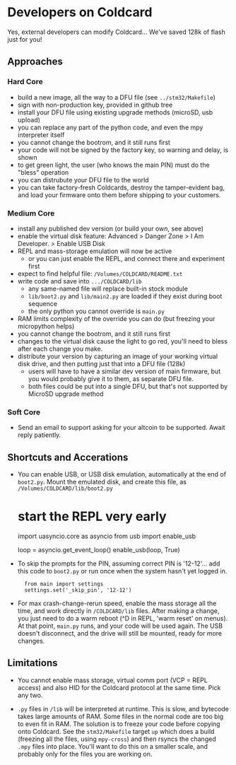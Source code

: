 # Developers on Coldcard

Yes, external developers can modify Coldcard... We've saved 128k of flash just for you!

## Approaches

### Hard Core

- build a new image, all the way to a DFU file (see `../stm32/Makefile`)
- sign with non-production key, provided in github tree
- install your DFU file using existing upgrade methods (microSD, usb upload)
- you can replace any part of the python code, and even the mpy interpreter itself
- you cannot change the bootrom, and it still runs first
- your code will not be signed by the factory key, so warning and delay, is shown
- to get green light, the user (who knows the main PIN) must do the "bless" operation
- you can distrubute your DFU file to the world
- you can take factory-fresh Coldcards, destroy the tamper-evident bag, and load your
  firmware onto them before shipping to your customers.


### Medium Core

- install any published dev version (or build your own, see above)
- enable the virtual disk feature:
    Advanced > Danger Zone > I Am Developer. > Enable USB Disk
- REPL and mass-storage emulation will now be active
    - or you can just enable the REPL, and connect there and experiment first
- expect to find helpful file: `/Volumes/COLDCARD/README.txt`
- write code and save into `.../COLDCARD/lib`
    - any same-named file will replace built-in stock module
    - `lib/boot2.py` and `lib/main2.py` are loaded if they exist during boot sequence
    - the only python you cannot override is `main.py`
- RAM limits complexity of the override you can do (but freezing your micropython helps)
- you cannot change the bootrom, and it still runs first
- changes to the virtual disk cause the light to go red, you'll need to bless after
  each change you make.
- distribute your version by capturing an image of your working virtual disk drive,
  and then putting just that into a DFU file (128k)
    - users will have to have a similar dev version of main firmware, but
      you would probably give it to them, as separate DFU file.
    - both files could be put into a single DFU, but that's not supported by
      MicroSD upgrade method

### Soft Core

- Send an email to support asking for your altcoin to be supported. Await reply patiently.


## Shortcuts and Accerations

- You can enable USB, or USB disk emulation, automatically at the end of `boot2.py`. 
  Mount the emulated disk, and create this file, as `/Volumes/COLDCARD/lib/boot2.py`

    # start the REPL very early
    import uasyncio.core as asyncio
    from usb import enable_usb

    loop = asyncio.get_event_loop()
    enable_usb(loop, True)

- To skip the prompts for the PIN, assuming correct PIN is '12-12'... add this code
  to `boot2.py` or run once when the system hasn't yet logged in.

        from main import settings
        settings.set('_skip_pin', '12-12')

- For max crash-change-rerun speed, enable the mass storage all the
  time, and work directly in `/COLDCARD/lib` files. After making a
  change, you just need to do a warm reboot (^D in REPL, 'warm reset'
  on menus). At that point, `main.py` runs, and your code will be
  used again. The USB doesn't disconnect, and the drive will still
  be mounted, ready for more changes.

## Limitations

- You cannot enable mass storage, virtual comm port (VCP = REPL access) and also HID
  for the Coldcard protocol at the same time. Pick any two.

- `.py` files in `/lib` will be interpreted at runtime. This is slow, and bytecode
  takes large amounts of RAM. Some files in the normal code are too big to even
  fit in RAM. The solution is to freeze your code before copying onto Coldcard. See the
  `stm32/Makefile` target `up` which does a build (freezing all the files, using
  `mpy-cross`)  and then rsyncs the changed `.mpy` files into place. You'll want to do
  this on a smaller scale, and probably only for the files you are working on.


